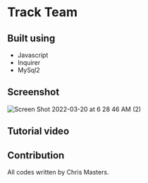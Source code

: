 # Track Team

## Built using
* Javascript
* Inquirer
* MySql2

## Screenshot
![Screen Shot 2022-03-20 at 6 28 46 AM (2)](https://user-images.githubusercontent.com/95546410/159164677-4f56f5ac-5a47-49f5-864b-bbaff545fc50.png)

## Tutorial video

## Contribution
All codes written by Chris Masters.
